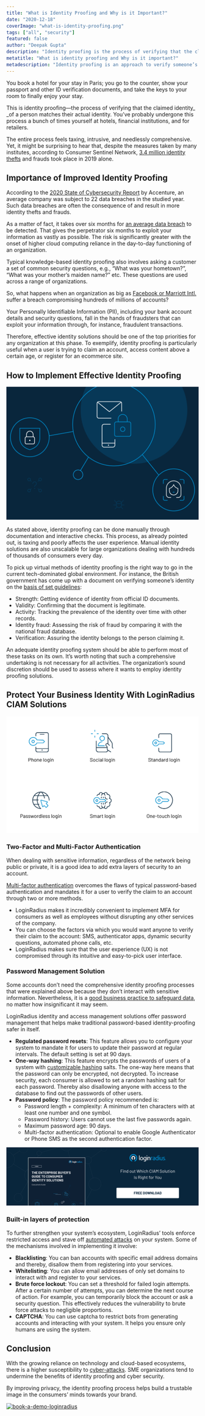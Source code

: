 ```yaml
---
title: "What is Identity Proofing and Why is it Important?"
date: "2020-12-18"
coverImage: "what-is-identity-proofing.png"
tags: ["all", "security"]
featured: false 
author: "Deepak Gupta"
description: "Identity proofing is the process of verifying that the claimed identity of a person matches their actual identity. You’ve probably undergone this process a bunch of times yourself at hotels, financial institutions, and for retailers."
metatitle: "What is identity proofing and Why is it important?"
metadescription: "Identity proofing is an approach to verify someone’s identity. As the reliance on cloud-based ecosystems intensifies, understand how it protects business identity."
---
```


You book a hotel for your stay in Paris; you go to the counter, show your passport and other ID verification documents, and take the keys to your room to finally enjoy your stay. 

This is identity proofing—the process of verifying that the claimed identity_ _of a person matches their actual identity. You’ve probably undergone this process a bunch of times yourself at hotels, financial institutions, and for retailers.

The entire process feels taxing, intrusive, and needlessly comprehensive. Yet, it might be surprising to hear that, despite the measures taken by many institutes, according to Consumer Sentinel Network, [3.4 million identity thefts](https://www.ftc.gov/system/files/documents/reports/consumer-sentinel-network-data-book-2019/consumer_sentinel_network_data_book_2019.pdf) and frauds took place in 2019 alone.


## Importance of Improved Identity Proofing


According to the [2020 State of Cybersecurity Report](https://www.accenture.com/sa-en/insights/security/invest-cyber-resilience) by Accenture, an average company was subject to 22 data breaches in the studied year. Such data breaches are often the consequence of and result in more identity thefts and frauds. 

As a matter of fact, it takes over six months for [an average data breach](https://www.zdnet.com/article/businesses-take-over-six-months-to-detect-data-breaches/) to be detected. That gives the perpetrator six months to exploit your information as vastly as possible. The risk is significantly greater with the onset of higher cloud computing reliance in the day-to-day functioning of an organization.

Typical knowledge-based identity proofing also involves asking a customer a set of common security questions, e.g., “What was your hometown?”, “What was your mother’s maiden name?” etc. These questions are used across a range of organizations. 

So, what happens when an organization as big as [Facebook or Marriott Intl.](https://edition.cnn.com/2019/07/30/tech/biggest-hacks-in-history/index.html) suffer a breach compromising hundreds of millions of accounts?

Your Personally Identifiable Information (PII), including your bank account details and security questions, fall in the hands of fraudsters that can exploit your information through, for instance, fraudulent transactions.

Therefore, effective identity solutions should be one of the top priorities for any organization at this phase. To exemplify, identity proofing is particularly useful when a user is trying to claim an account, access content above a certain age, or register for an ecommerce site.


## How to Implement Effective Identity Proofing

![importance-identity-proofing](importance-identity-proofing.png)

As stated above, identity proofing can be done manually through documentation and interactive checks. This process, as already pointed out, is taxing and poorly affects the user experience. Manual identity solutions are also unscalable for large organizations dealing with hundreds of thousands of consumers every day.

To pick up virtual methods of identity proofing is the right way to go in the current tech-dominated global environment. For instance, the British government has come up with a document on verifying someone’s identity on the [basis of set guidelines](https://www.gov.uk/government/publications/identity-proofing-and-verification-of-an-individual#how-to-check-someones-identity):



*   Strength: Getting evidence of identity from official ID documents.
*   Validity: Confirming that the document is legitimate.
*   Activity: Tracking the prevalence of the identity over time with other records.
*   Identity fraud: Assessing the risk of fraud by comparing it with the national fraud database.
*   Verification: Assuring the identity belongs to the person claiming it.

An adequate identity proofing system should be able to perform most of these tasks on its own. It’s worth noting that such a comprehensive undertaking is not necessary for all activities. The organization’s sound discretion should be used to assess where it wants to employ identity proofing solutions.


## Protect Your Business Identity With LoginRadius CIAM Solutions

![identity-proofing-loginradius](identity-proofing-loginradius.png)



### Two-Factor and Multi-Factor Authentication

When dealing with sensitive information, regardless of the network being public or private, it is a good idea to add extra layers of security to an account. 

[Multi-factor authentication](https://www.loginradius.com/blog/start-with-identity/2019/06/what-is-multi-factor-authentication/) overcomes the flaws of typical password-based authentication and mandates it for a user to verify the claim to an account through two or more methods.



*   LoginRadius makes it incredibly convenient to implement MFA for consumers as well as employees without disrupting any other services of the company.
*   You can choose the factors via which you would want anyone to verify their claim to the account: SMS, authenticator apps, dynamic security questions, automated phone calls, etc.
*   LoginRadius makes sure that the user experience (UX) is not compromised through its intuitive and easy-to-pick user interface.


### Password Management Solution

Some accounts don’t need the comprehensive identity proofing processes that were explained above because they don’t interact with sensitive information. Nevertheless, it is a [good business practice to safeguard data](https://www.loginradius.com/blog/start-with-identity/2020/12/data-security-best-practices/), no matter how insignificant it may seem. 

LoginRadius identity and access management solutions offer password management that helps make traditional password-based identity-proofing safer in itself.



*   **Regulated password resets**: This feature allows you to configure your system to mandate it for users to update their password at regular intervals. The default setting is set at 90 days.
*   **One-way hashing**: This feature encrypts the passwords of users of a system with [customizable hashing](https://www.loginradius.com/docs/security/platform-security/cryptographic-hashing-algorithms/) salts. The one-way here means that the password can only be encrypted, not decrypted. To increase security, each consumer is allowed to set a random hashing salt for each password. Thereby also disallowing anyone with access to the database to find out the passwords of other users.
*   **Password policy**: The password policy recommended is:
    *   Password length + complexity: A minimum of ten characters with at least one number and one symbol.
    *   Password history: Users cannot use the last five passwords again.
    *   Maximum password age: 90 days.
    *   Multi-factor authentication: Optional to enable Google Authenticator or Phone SMS as the second authentication factor.

    
[![enterprise-buyer-guide-to-consumer-identity](enterprise-buyer-guide-to-consumer-identity.png)](https://www.loginradius.com/resource/the-enterprise-buyers-guide-to-consumer-identity/)


### Built-in layers of protection

To further strengthen your system’s ecosystem, LoginRadius’ tools enforce restricted access and stave off [automated attacks](https://www.loginradius.com/blog/start-with-identity/2019/09/prevent-credential-stuffing-attacks/) on your system. Some of the mechanisms involved in implementing it involve:



*   **Blacklisting**: You can ban accounts with specific email address domains and thereby, disallow them from registering into your services. 
*   **Whitelisting**: You can allow email addresses of only set domains to interact with and register to your services.
*   **Brute force lockout**: You can set a threshold for failed login attempts. After a certain number of attempts, you can determine the next course of action. For example, you can temporarily block the account or ask a security question. This effectively reduces the vulnerability to brute force attacks to negligible proportions.
*   **CAPTCHA**: You can use captcha to restrict bots from generating accounts and interacting with your system. It helps you ensure only humans are using the system.


## Conclusion

With the growing reliance on technology and cloud-based ecosystems, there is a higher susceptibility to [cyber-attacks](https://www.loginradius.com/blog/start-with-identity/2019/10/cybersecurity-attacks-business/). SME organizations tend to undermine the benefits of identity proofing and cyber security. 

By improving privacy, the identity proofing process helps build a trustable image in the consumers’ minds towards your brand.


[![book-a-demo-loginradius](../../assets/book-a-demo-loginradius.png)](https://www.loginradius.com/book-a-demo/)
